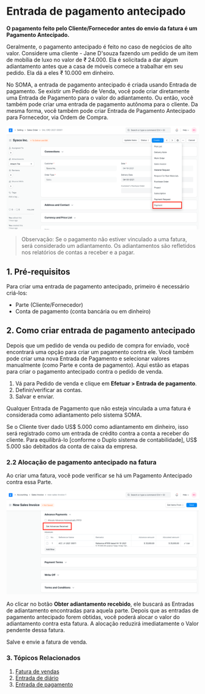# Entrada de pagamento antecipado


**O pagamento feito pelo Cliente/Fornecedor antes do envio da fatura é um Pagamento Antecipado.**


Geralmente, o pagamento antecipado é feito no caso de negócios de alto valor. Considere uma cliente - Jane D'souza fazendo um pedido de um item de mobília de luxo no valor de ₹ 24.000. Ela é solicitada a dar algum adiantamento antes que a casa de móveis comece a trabalhar em seu pedido. Ela dá a eles ₹ 10.000 em dinheiro.


No SOMA, a entrada de pagamento antecipado é criada usando Entrada de pagamento. Se existir um Pedido de Venda, você pode criar diretamente uma Entrada de Pagamento para o valor do adiantamento. Ou então, você também pode criar uma entrada de pagamento autônoma para o cliente. Da mesma forma, você também pode criar Entrada de Pagamento Antecipado para Fornecedor, via Ordem de Compra.


![Entrada de pagamento do pedido de vendas](/files/payment-option-in-sales-order.png)



> 
> Observação: Se o pagamento não estiver vinculado a uma fatura, será considerado um adiantamento. Os adiantamentos são refletidos nos relatórios de contas a receber e a pagar.
> 
> 
> 


## 1. Pré-requisitos


Para criar uma entrada de pagamento antecipado, primeiro é necessário criá-los:


* Parte (Cliente/Fornecedor)
* Conta de pagamento (conta bancária ou em dinheiro)


## 2. Como criar entrada de pagamento antecipado


Depois que um pedido de venda ou pedido de compra for enviado, você encontrará uma opção para criar um pagamento contra ele. Você também pode criar uma nova Entrada de Pagamento e selecionar valores manualmente (como Parte e conta de pagamento). Aqui estão as etapas para criar o pagamento antecipado contra o pedido de venda.


1. Vá para Pedido de venda e clique em **Efetuar > Entrada de pagamento**.
2. Definir/verificar as contas.
3. Salvar e enviar.


Qualquer Entrada de Pagamento que não esteja vinculada a uma fatura é considerada como adiantamento pelo sistema SOMA.


Se o Cliente tiver dado US$ 5.000 como adiantamento em dinheiro, isso será registrado como um
entrada de crédito contra a conta a receber do cliente. Para equilibrá-lo [conforme o Duplo
sistema de contabilidade], US$ 5.000 são debitados da conta de caixa da empresa.


### 2.2 Alocação de pagamento antecipado na fatura


Ao criar uma fatura, você pode verificar se há um Pagamento Antecipado contra essa Parte.


![Buscar pagamentos antecipados na fatura de vendas](/files/fetch-advance-payments-in-invoice.png)


Ao clicar no botão **Obter adiantamento recebido**, ele buscará as Entradas de adiantamento encontradas para aquela parte. Depois que as entradas de pagamento antecipado forem obtidas, você poderá alocar o valor do adiantamento contra esta fatura. A alocação reduzirá imediatamente o Valor pendente dessa fatura.


Salve e envie a fatura de venda.


### 3. Tópicos Relacionados


1. [Fatura de vendas](/docs/pt/accounts/sales-invoice)
2. [Entrada de diário](/docs/pt/accounts/journal-entry)
3. [Entrada de pagamento](/docs/pt/accounts/payment-entry)
